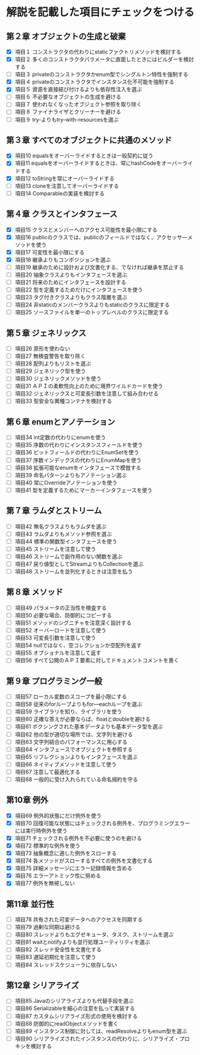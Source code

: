 # 解説を記載した項目にチェックをつける

## 第２章 オブジェクトの生成と破棄

- [x] 項目１ コンストラクタの代わりにstaticファクトリメソッドを検討する
- [x] 項目２ 多くのコンストラクタパラメータに直面したときにはビルダーを検討する
- [ ] 項目３ privateのコンストラクタかenum型でシングルトン特性を強制する
- [x] 項目４ privateのコンストラクタでインスタンス化不可能を強制する
- [x] 項目５ 資源を直接結び付けるよりも依存性注入を選ぶ
- [ ] 項目６ 不必要なオブジェクトの生成を避ける
- [ ] 項目７ 使われなくなったオブジェクト参照を取り除く
- [ ] 項目８ ファイナライザとクリーナーを避ける
- [ ] 項目９ try-よりもtry-with-resourcesを選ぶ

## 第３章 すべてのオブジェクトに共通のメソッド

- [x] 項目10 equalsをオーバーライドするときは一般契約に従う
- [x] 項目11 equalsをオーバーライドするときは、常にhashCodeをオーバーライドする
- [x] 項目12 toStringを常にオーバーライドする
- [ ] 項目13 cloneを注意してオーバーライドする
- [ ] 項目14 Comparableの実装を検討する

## 第４章 クラスとインタフェース

- [x] 項目15 クラスとメンバーへのアクセス可能性を最小限にする
- [x] 項目16 publicのクラスでは、publicのフィールドではなく、アクセッサ―メソッドを使う
- [x] 項目17 可変性を最小限にする
- [x] 項目18 継承よりもコンポジションを選ぶ
- [ ] 項目19 継承のために設計および文書化する、でなければ継承を禁止する
- [ ] 項目20 抽象クラスよりもインタフェースを選ぶ
- [ ] 項目21 将来のためにインタフェースを設計する
- [ ] 項目22 型を定義するためだけにインタフェースを使う
- [ ] 項目23 タグ付きクラスよりもクラス階層を選ぶ
- [ ] 項目24 非staticのメンバークラスよりもstaticのクラスに限定する
- [ ] 項目25 ソースファイルを単一のトップレベルのクラスに限定する

## 第５章 ジェネリックス

- [ ] 項目26 原形を使わない
- [ ] 項目27 無検査警告を取り除く
- [ ] 項目28 配列よりもリストを選ぶ
- [ ] 項目29 ジェネリック型を使う
- [ ] 項目30 ジェネリックメソッドを使う
- [ ] 項目31 ＡＰＩの柔軟性向上のために境界ワイルドカードを使う
- [ ] 項目32 ジェネリックスと可変長引数を注意して組み合わせる
- [ ] 項目33 型安全な異種コンテナを検討する

## 第６章 enumとアノテーション

- [ ] 項目34 int定数の代わりにenumを使う
- [ ] 項目35 序数の代わりにインスタンスフィールドを使う
- [ ] 項目36 ビットフィールドの代わりにEnumSetを使う
- [ ] 項目37 序数インデックスの代わりにEnumMapを使う
- [ ] 項目38 拡張可能なenumをインタフェースで模倣する
- [ ] 項目39 命名パターンよりもアノテーション選ぶ
- [ ] 項目40 常にOverrideアノテーションを使う
- [ ] 項目41 型を定義するためにマーカーインタフェースを使う

## 第７章 ラムダとストリーム

- [ ] 項目42 無名クラスよりもラムダを選ぶ
- [ ] 項目43 ラムダよりもメソッド参照を選ぶ
- [ ] 項目44 標準の関数型インタフェースを使う
- [ ] 項目45 ストリームを注意して使う
- [ ] 項目46 ストリームで副作用のない関数を選ぶ
- [ ] 項目47 戻り値型としてStreamよりもCollectionを選ぶ
- [ ] 項目48 ストリームを並列化するときは注意を払う

## 第８章 メソッド

- [ ] 項目49 パラメータの正当性を検査する
- [ ] 項目50 必要な場合、防御的にコピーする
- [ ] 項目51 メソッドのシグニチャを注意深く設計する
- [ ] 項目52 オーバーロードを注意して使う
- [ ] 項目53 可変長引数を注意して使う
- [ ] 項目54 nullではなく、空コレクションか空配列を返す
- [ ] 項目55 オプショナルを注意して返す
- [ ] 項目56 すべて公開のＡＰＩ要素に対してドキュメントコメントを書く

## 第９章 プログラミング一般

- [ ] 項目57 ローカル変数のスコープを最小限にする
- [ ] 項目58 従来のforループよりもfor―eachループを選ぶ
- [ ] 項目59 ライブラリを知り、ライブラリを使う
- [ ] 項目60 正確な答えが必要ならば、floatとdoubleを避ける
- [ ] 項目61 ボクシングされた基本データよりも基本データ型を選ぶ
- [ ] 項目62 他の型が適切な場所では、文字列を避ける
- [ ] 項目63 文字列結合のパフォーマンスに用心する
- [ ] 項目64 インタフェースでオブジェクトを参照する
- [ ] 項目65 リフレクションよりもインタフェースを選ぶ
- [ ] 項目66 ネイティブメソッドを注意して使う
- [ ] 項目67 注意して最適化する
- [ ] 項目68 一般的に受け入れられている命名規約を守る

## 第10章 例外

- [x] 項目69 例外的状態にだけ例外を使う
- [x] 項目70 回復可能な状態にはチェックされる例外を、プログラミングエラーには実行時例外を使う
- [x] 項目71 チェックされる例外を不必要に使うのを避ける
- [x] 項目72 標準的な例外を使う
- [x] 項目73 抽象概念に適した例外をスローする
- [x] 項目74 各メソッドがスローするすべての例外を文書化する
- [x] 項目75 詳細メッセージにエラー記録情報を含める
- [x] 項目76 エラーアトミック性に努める
- [x] 項目77 例外を無視しない

## 第11章 並行性

- [ ] 項目78 共有された可変データへのアクセスを同期する
- [ ] 項目79 過剰な同期は避ける
- [ ] 項目80 スレッドよりもエグゼキュータ、タスク、ストリームを選ぶ
- [ ] 項目81 waitとnotifyよりも並行処理ユーティリティを選ぶ
- [ ] 項目82 スレッド安全性を文書化する
- [ ] 項目83 遅延初期化を注意して使う
- [ ] 項目84 スレッドスケジューラに依存しない

## 第12章 シリアライズ

- [ ] 項目85 Javaのシリアライズよりも代替手段を選ぶ
- [ ] 項目86 Serializableを細心の注意を払って実装する
- [ ] 項目87 カスタムシリアライズ形式の使用を検討する
- [ ] 項目88 防御的にreadObjectメソッドを書く
- [ ] 項目89 インスタンス制御に対しては、readResolveよりもenum型を選ぶ
- [ ] 項目90 シリアライズされたインスタンスの代わりに、シリアライズ・プロキシを検討する
